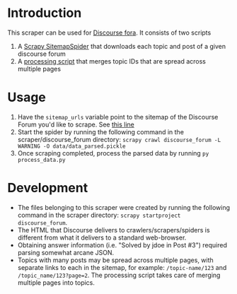 # Introduction
This scraper can be used for [Discourse fora](https://www.discourse.org/). It consists of two scripts
1. A [Scrapy SitemapSpider](https://docs.scrapy.org/en/latest/topics/spiders.html#sitemapspider) that downloads each topic and post of a given discourse forum
2. A [processing script](process_data.py) that merges topic IDs that are spread across multiple pages

# Usage
1. Have the `sitemap_urls` variable point to the sitemap of the Discourse Forum you'd like to scrape. See [this line](discourse_forum/spiders/spider.py#L7)
2. Start the spider by running the following command in the scraper/discourse_forum directory: `scrapy crawl discourse_forum -L WARNING -O data/data_parsed.pickle`
3. Once scraping completed, process the parsed data by running `py process_data.py`

# Development
* The files belonging to this scraper were created by running the following command in the scraper directory: `scrapy startproject discourse_forum`. 
* The HTML that Discourse delivers to crawlers/scrapers/spiders is different from what it delivers to a standard web-browser.
* Obtaining answer information (i.e. "Solved by jdoe in Post #3") required parsing somewhat arcane JSON.
* Topics with many posts may be spread across multiple pages, with separate links to each in the sitemap, for example: `/topic-name/123` and `/topic_name/123?page=2`. The processing script takes care of merging multiple pages into topics.


